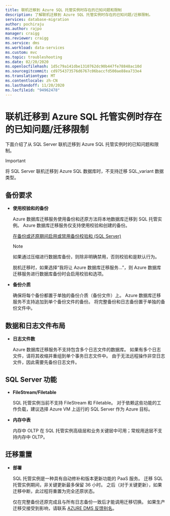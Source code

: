 ```yaml
---
title: 联机迁移到 Azure SQL 托管实例时存在的已知问题和限制
description: 了解联机迁移到 Azure SQL 托管实例时存在的已知问题/迁移限制。
services: database-migration
author: pochiraju
ms.author: rajpo
manager: craigg
ms.reviewer: craigg
ms.service: dms
ms.workload: data-services
ms.custom: mvc
ms.topic: troubleshooting
ms.date: 02/20/2020
ms.openlocfilehash: 1d5c79a141dbe1310762dc90b447fe78848ac10d
ms.sourcegitcommit: cd9754373576d6767c06baccfd500ae88ea733e4
ms.translationtype: MT
ms.contentlocale: zh-CN
ms.lasthandoff: 11/20/2020
ms.locfileid: "94962478"
---
```

# <a name="known-issuesmigration-limitations-with-online-migrations-to-azure-sql-managed-instance"></a>联机迁移到 Azure SQL 托管实例时存在的已知问题/迁移限制

下面介绍了从 SQL Server 联机迁移到 Azure SQL 托管实例时的已知问题和限制。

> [!IMPORTANT]
> 将 SQL Server 联机迁移到 Azure SQL 数据库时，不支持迁移 SQL_variant 数据类型。

## <a name="backup-requirements"></a>备份要求

- **使用校验和的备份**

    Azure 数据库迁移服务使用备份和还原方法将本地数据库迁移到 SQL 托管实例。 Azure 数据库迁移服务仅支持使用校验和创建的备份。

    [在备份或还原期间启用或禁用备份校验和 (SQL Server)](/sql/relational-databases/backup-restore/enable-or-disable-backup-checksums-during-backup-or-restore-sql-server?view=sql-server-2017)

    > [!NOTE]
    > 如果通过压缩进行数据库备份，则除非明确禁用，否则校验和是默认行为。

    脱机迁移时，如果选择“我将让 Azure 数据库迁移服务...”，则 Azure 数据库迁移服务进行数据库备份时会启用校验和选项。

- **备份介质**

    确保将每个备份都置于单独的备份介质（备份文件）上。 Azure 数据库迁移服务不支持追加到单个备份文件的备份。 将完整备份和日志备份置于单独的备份文件中。

## <a name="data-and-log-file-layout"></a>数据和日志文件布局

- **日志文件数**

    Azure 数据库迁移服务不支持包含多个日志文件的数据库。 如果有多个日志文件，请将其收缩并重组到单个事务日志文件中。 由于无法远程操作非空日志文件，因此需要先备份日志文件。

## <a name="sql-server-features"></a>SQL Server 功能

- **FileStream/Filetable**

    SQL 托管实例当前不支持 FileStream 和 Filetable。 对于依赖这些功能的工作负载，建议选择 Azure VM 上运行的 SQL Server 作为 Azure 目标。

- **内存中表**

    内存中 OLTP 在 SQL 托管实例高级层和业务关键层中可用；常规用途层不支持内存中 OLTP。

## <a name="migration-resets"></a>迁移重置

- **部署**

    SQL 托管实例是一种具有自动修补和版本更新功能的 PaaS 服务。 迁移 SQL 托管实例期间，非关键更新最多保留 36 小时。 之后（对于关键更新），如果迁移中断，此过程将重置为完全还原状态。

    仅在完整备份还原完成且与所有日志备份一致后才能调用迁移切换。 如果生产迁移交接受到影响，请联系 [AZURE DMS 反馈别名](mailto:dmsfeedback@microsoft.com)。